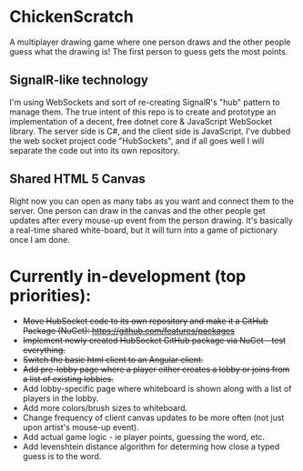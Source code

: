 # ChickenScratch
A multiplayer drawing game where one person draws and the other people guess what the drawing is! The first person to guess gets the most points. 

## SignalR-like technology
I'm using WebSockets and sort of re-creating SignalR's "hub" pattern to manage them. The true intent of this repo is to create and prototype an implementation of a decent, free dotnet core & JavaScript WebSocket library. The server side is C#, and the client side is JavaScript. I've dubbed the web socket project code "HubSockets", and if all goes well I will separate the code out into its own repository.

## Shared HTML 5 Canvas
Right now you can open as many tabs as you want and connect them to the server. One person can draw in the canvas and the other people get updates after every mouse-up event from the person drawing. It's basically a real-time shared white-board, but it will turn into a game of pictionary once I am done.

# Currently in-development (top priorities):
* ~~Move HubSocket code to its own repository and make it a GitHub Package (NuGet): https://github.com/features/packages~~
* ~~Implement newly created HubSocket GitHub package via NuGet - test everything.~~
* ~~Switch the basic html client to an Angular client.~~
* ~~Add pre-lobby page where a player either creates a lobby or joins from a list of existing lobbies.~~
* Add lobby-specific page where whiteboard is shown along with a list of players in the lobby.
* Add more colors/brush sizes to whiteboard.
* Change frequency of client canvas updates to be more often (not just upon artist's mouse-up event).
* Add actual game logic - ie player points, guessing the word, etc.
* Add levenshtein distance algorithm for determing how close a typed guess is to the word.
